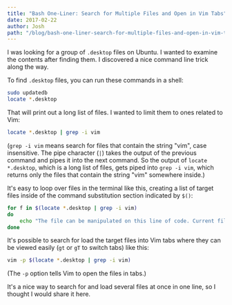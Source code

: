 ```yaml
---
title: "Bash One-Liner: Search for Multiple Files and Open in Vim Tabs"
date: 2017-02-22
author: Josh
path: "/blog/bash-one-liner-search-for-multiple-files-and-open-in-vim-tabs/"
---
```


I was looking for a group of <code>.desktop</code> files on Ubuntu. I wanted to examine the contents after finding them. I discovered a nice command line trick along the way.

To find <code>.desktop</code> files, you can run these commands in a shell:

```bash
sudo updatedb
locate *.desktop
```

That will print out a long list of files. I wanted to limit them to ones related to Vim:

```bash
locate *.desktop | grep -i vim
```

(<code>grep -i vim</code> means search for files that contain the string "vim", case insensitive. The pipe character (<code>|</code>) takes the output of the previous command and pipes it into the next command. So the output of <code>locate *.desktop</code>, which is a long list of files, gets piped into <code>grep -i vim</code>, which returns only the files that contain the string "vim" somewhere inside.)

It's easy to loop over files in the terminal like this, creating a list of target files inside of the command substitution section indicated by <code>$()</code>:

```bash
for f in $(locate *.desktop | grep -i vim)
do
    echo "The file can be manipulated on this line of code. Current file: $f"
done
```

It's possible to search for load the target files into Vim tabs where they can be viewed easily (<code>gt</code> or <code>gT</code> to switch tabs) like this:

```bash
vim -p $(locate *.desktop | grep -i vim)
```

(The <code>-p</code> option tells Vim to open the files in tabs.)

It's a nice way to search for and load several files at once in one line, so I thought I would share it here.
